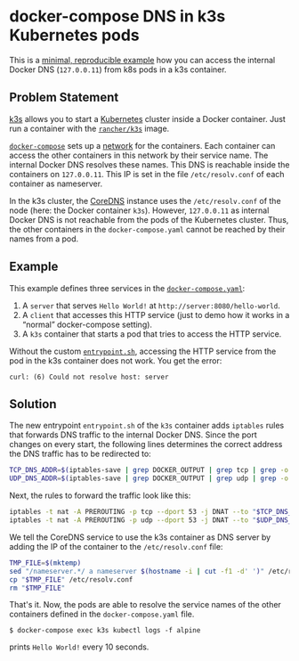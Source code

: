 # docker-compose DNS in k3s Kubernetes pods

This is a [minimal, reproducible example](https://stackoverflow.com/help/minimal-reproducible-example) how you can access the internal Docker DNS (`127.0.0.11`) from k8s pods in a k3s container.


## Problem Statement

[k3s](https://k3s.io/) allows you to start a [Kubernetes](https://kubernetes.io/) cluster inside a Docker container. Just run a container with the [`rancher/k3s`](https://hub.docker.com/r/rancher/k3s) image.

[`docker-compose`](https://docs.docker.com/compose/) sets up a [network](https://docs.docker.com/compose/networking/) for the containers. Each container can access the other containers in this network by their service name. The internal Docker DNS resolves these names. This DNS is reachable inside the containers on `127.0.0.11`. This IP is set in the file `/etc/resolv.conf` of each container as nameserver.

In the k3s cluster, the [CoreDNS](https://coredns.io/) instance uses the `/etc/resolv.conf` of the node (here: the Docker container `k3s`). However, `127.0.0.11` as internal Docker DNS is not reachable from the pods of the Kubernetes cluster. Thus, the other containers in the `docker-compose.yaml` cannot be reached by their names from a pod.


## Example

This example defines three services in the [`docker-compose.yaml`](docker-compose.yaml):
1. A `server` that serves `Hello World!` at `http://server:8080/hello-world`.
2. A `client` that accesses this HTTP service (just to demo how it works in a “normal” docker-compose setting).
3. A `k3s` container that starts a pod that tries to access the HTTP service.

Without the custom [`entrypoint.sh`](entrypoint.sh), accessing the HTTP service from the pod in the k3s container does not work. You get the error:
```
curl: (6) Could not resolve host: server
```


## Solution

The new entrypoint `entrypoint.sh` of the `k3s` container adds `iptables` rules that forwards DNS traffic to the internal Docker DNS. Since the port changes on every start, the following lines determines the correct address the DNS traffic has to be redirected to:

```sh
TCP_DNS_ADDR=$(iptables-save | grep DOCKER_OUTPUT | grep tcp | grep -o '127\.0\.0\.11:.*$')
UDP_DNS_ADDR=$(iptables-save | grep DOCKER_OUTPUT | grep udp | grep -o '127\.0\.0\.11:.*$')
```

Next, the rules to forward the traffic look like this:
```sh
iptables -t nat -A PREROUTING -p tcp --dport 53 -j DNAT --to "$TCP_DNS_ADDR"
iptables -t nat -A PREROUTING -p udp --dport 53 -j DNAT --to "$UDP_DNS_ADDR"
```

We tell the CoreDNS service to use the k3s container as DNS server by adding the IP of the container to the `/etc/resolv.conf` file:
```sh
TMP_FILE=$(mktemp)
sed "/nameserver.*/ a nameserver $(hostname -i | cut -f1 -d' ')" /etc/resolv.conf > "$TMP_FILE"
cp "$TMP_FILE" /etc/resolv.conf
rm "$TMP_FILE"
```

That's it. Now, the pods are able to resolve the service names of the other containers defined in the `docker-compose.yaml` file.

```
$ docker-compose exec k3s kubectl logs -f alpine
```
prints `Hello World!` every 10 seconds.
